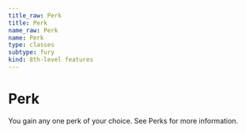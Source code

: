 ```yaml
---
title_raw: Perk
title: Perk
name_raw: Perk
name: Perk
type: classes
subtype: fury
kind: 8th-level features
---
```


# Perk

You gain any one perk of your choice. See Perks for more information.
